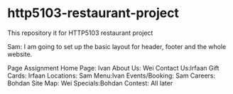 # http5103-restaurant-project
This repository it for HTTP5103 restaurant project

Sam: I am going to set up the basic layout for header, footer and the whole website.

Page Assignment
Home Page: Ivan
About Us: Wei
Contact Us:Irfaan
Gift Cards: Irfaan
Locations: Sam
Menu:Ivan
Events/Booking: Sam
Careers: Bohdan
Site Map: Wei
Specials:Bohdan
Contest: All later